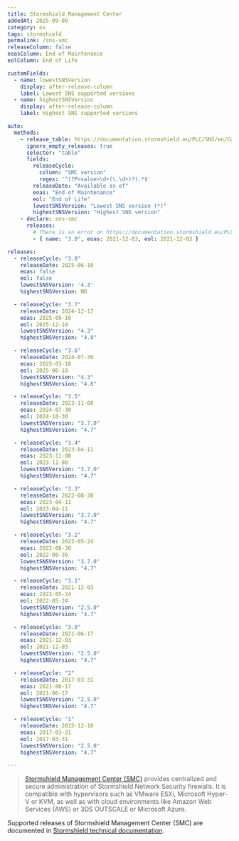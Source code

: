 ```yaml
---
title: Stormshield Management Center
addedAt: 2025-09-09
category: os
tags: stormshield
permalink: /sns-smc
releaseColumn: false
eoasColumn: End of Maintenance
eolColumn: End of Life

customFields:
  - name: lowestSNSVersion
    display: after-release-column
    label: Lowest SNS supported versions
  - name: highestSNSVersion
    display: after-release-column
    label: Highest SNS supported versions

auto:
  methods:
    - release_table: https://documentation.stormshield.eu/PLC/SNS/en/Content/SNS_Product_Life_Cycle/Matrices_SMC.htm
      ignore_empty_releases: true
      selector: "table"
      fields:
        releaseCycle:
          column: "SMC version"
          regex: '^(?P<value>\d+(\.\d+)?).*$'
        releaseDate: "Available as of"
        eoas: "End of Maintenance"
        eol: "End of Life"
        lowestSNSVersion: "Lowest SNS version (*)"
        highestSNSVersion: "Highest SNS version"
    - declare: sns-smc
      releases:
        # There is an error on https://documentation.stormshield.eu/PLC/SNS/en/Content/SNS_Product_Life_Cycle/Matrices_SMC.htm.
        - { name: "3.0", eoas: 2021-12-03, eol: 2021-12-03 }

releases:
  - releaseCycle: "3.8"
    releaseDate: 2025-06-10
    eoas: false
    eol: false
    lowestSNSVersion: '4.3'
    highestSNSVersion: ND

  - releaseCycle: "3.7"
    releaseDate: 2024-12-17
    eoas: 2025-09-10
    eol: 2025-12-10
    lowestSNSVersion: "4.3"
    highestSNSVersion: "4.8"

  - releaseCycle: "3.6"
    releaseDate: 2024-07-30
    eoas: 2025-03-18
    eol: 2025-06-18
    lowestSNSVersion: "4.3"
    highestSNSVersion: "4.8"

  - releaseCycle: "3.5"
    releaseDate: 2023-11-08
    eoas: 2024-07-30
    eol: 2024-10-30
    lowestSNSVersion: "3.7.0"
    highestSNSVersion: "4.7"

  - releaseCycle: "3.4"
    releaseDate: 2023-04-11
    eoas: 2023-11-08
    eol: 2023-11-08
    lowestSNSVersion: "3.7.0"
    highestSNSVersion: "4.7"

  - releaseCycle: "3.3"
    releaseDate: 2022-08-30
    eoas: 2023-04-11
    eol: 2023-04-11
    lowestSNSVersion: "3.7.0"
    highestSNSVersion: "4.7"

  - releaseCycle: "3.2"
    releaseDate: 2022-05-24
    eoas: 2022-08-30
    eol: 2022-08-30
    lowestSNSVersion: "3.7.0"
    highestSNSVersion: "4.7"

  - releaseCycle: "3.1"
    releaseDate: 2021-12-03
    eoas: 2022-05-24
    eol: 2022-05-24
    lowestSNSVersion: "2.5.0"
    highestSNSVersion: "4.7"

  - releaseCycle: "3.0"
    releaseDate: 2021-06-17
    eoas: 2021-12-03
    eol: 2021-12-03
    lowestSNSVersion: "2.5.0"
    highestSNSVersion: "4.7"

  - releaseCycle: "2"
    releaseDate: 2017-03-31
    eoas: 2021-06-17
    eol: 2021-06-17
    lowestSNSVersion: "2.5.0"
    highestSNSVersion: "4.7"

  - releaseCycle: "1"
    releaseDate: 2015-12-16
    eoas: 2017-03-31
    eol: 2017-03-31
    lowestSNSVersion: "2.5.0"
    highestSNSVersion: "4.7"

---
```


> [Stormshield Management Center (SMC)](https://www.stormshield.com/products-services/products/network-security/administration-tools-sns-firewalls/stormshield-management-center/)
> provides centralized and secure administration of Stormshield Network Security firewalls.
> It is compatible with hypervisors such as VMware ESXi, Microsoft Hyper-V or KVM,
> as well as with cloud environments like Amazon Web Services (AWS) or 3DS OUTSCALE or Microsoft Azure.

Supported releases of Stormshield Management Center (SMC) are documented
in [Stormshield technical documentation](https://documentation.stormshield.eu/PLC/SNS/en/Content/SNS_Product_Life_Cycle/Matrices_SMC.htm).
